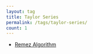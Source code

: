```yaml
---
layout: tag
title: Taylor Series
permalink: /tags/taylor-series/
count: 1
---
```


- [Remez Algorithm](https://www.longluo.me/blog/2023/10/07/remez-algorithm/)
